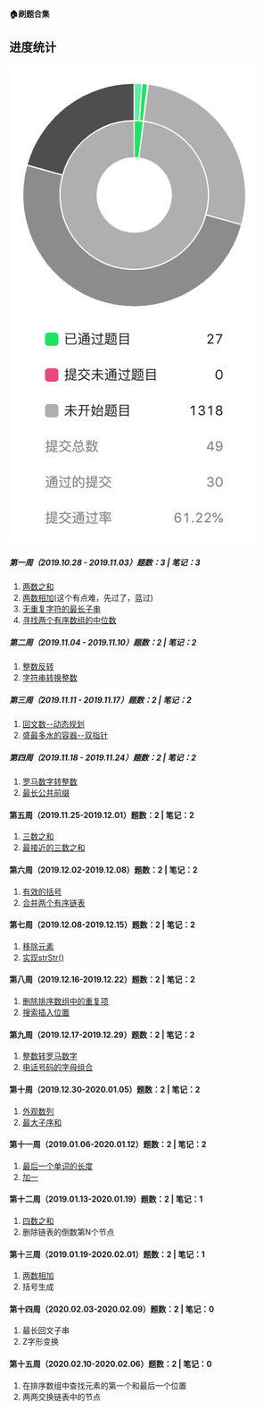 #### 🏠刷题合集

## 进度统计
![进度](./WX20200202.png)

##### 第一周（2019.10.28 - 2019.11.03）题数：3 | 笔记：3
1. [两数之和](https://github.com/Vstar18/FE-knowledge-algorithm/issues/1)
2. [两数相加](https://github.com/Vstar18/FE-knowledge-algorithm/issues/2)(这个有点难，先过了，蓝过)
3. [无重复字符的最长子串](https://github.com/Vstar18/FE-knowledge-algorithm/issues/3)
4. [寻找两个有序数组的中位数](https://github.com/Vstar18/FE-knowledge-algorithm/issues/4)

##### 第二周（2019.11.04 - 2019.11.10）题数：2 | 笔记：2

1. [整数反转](https://github.com/Vstar18/FE-knowledge-algorithm/issues/5)
2. [字符串转换整数](https://github.com/Vstar18/FE-knowledge-algorithm/issues/6)

##### 第三周（2019.11.11 - 2019.11.17）题数：2 | 笔记：2

1. [回文数--动态规划](https://github.com/Vstar18/FE-knowledge-algorithm/issues/7)
2. [盛最多水的容器--双指针](https://github.com/Vstar18/FE-knowledge-algorithm/issues/9)

##### 第四周（2019.11.18 - 2019.11.24）题数：2 | 笔记：2

1. [罗马数字转整数](https://github.com/Vstar18/FE-knowledge-algorithm/issues/11)
2. [最长公共前缀](https://github.com/Vstar18/FE-knowledge-algorithm/issues/12)

#### 第五周（2019.11.25-2019.12.01）题数：2 | 笔记：2

1. [三数之和](https://github.com/Vstar18/FE-knowledge-algorithm/issues/13)
2. [最接近的三数之和](https://github.com/Vstar18/FE-knowledge-algorithm/issues/14)

#### 第六周（2019.12.02-2019.12.08）题数：2 | 笔记：2

1. [有效的括号](https://github.com/Vstar18/FE-knowledge-algorithm/issues/15)
2. [合并两个有序链表](https://github.com/Vstar18/FE-knowledge-algorithm/issues/16)

#### 第七周（2019.12.08-2019.12.15）题数：2 | 笔记：2

1. [移除元素](https://github.com/Vstar18/FE-knowledge-algorithm/issues/17)
2. [实现strStr()](https://github.com/Vstar18/FE-knowledge-algorithm/issues/18)

#### 第八周（2019.12.16-2019.12.22）题数：2 | 笔记：2

1. [删除排序数组中的重复项](https://github.com/Vstar18/FE-knowledge-algorithm/issues/19)
2. [搜索插入位置](https://github.com/Vstar18/FE-knowledge-algorithm/issues/20)

#### 第九周（2019.12.17-2019.12.29）题数：2 | 笔记：2

1. [整数转罗马数字](https://github.com/Vstar18/FE-knowledge-algorithm/issues/21)
2. [电话号码的字母组合](https://github.com/Vstar18/FE-knowledge-algorithm/issues/22)

#### 第十周（2019.12.30-2020.01.05）题数：2 | 笔记：2

1. [外观数列](https://github.com/Vstar18/FE-knowledge-algorithm/issues/23)
2. [最大子序和 ](https://github.com/Vstar18/FE-knowledge-algorithm/issues/24)

#### 第十一周（2019.01.06-2020.01.12）题数：2 | 笔记：2

1. [最后一个单词的长度](https://github.com/Vstar18/FE-knowledge-algorithm/issues/25)
2. [加一](https://github.com/Vstar18/FE-knowledge-algorithm/issues/26)

#### 第十二周（2019.01.13-2020.01.19）题数：2 | 笔记：1

1. [四数之和](https://github.com/Vstar18/FE-knowledge-algorithm/issues/27)
2. 删除链表的倒数第N个节点  

#### 第十三周（2019.01.19-2020.02.01）题数：2 | 笔记：1

1. [两数相加](https://github.com/Vstar18/FE-knowledge-algorithm/issues/28)
2. 括号生成

#### 第十四周（2020.02.03-2020.02.09）题数：2 | 笔记：0

1. 最长回文子串 
2. Z字形变换 

#### 第十五周（2020.02.10-2020.02.06）题数：2 | 笔记：0

1. 在排序数组中查找元素的第一个和最后一个位置
2.  两两交换链表中的节点
